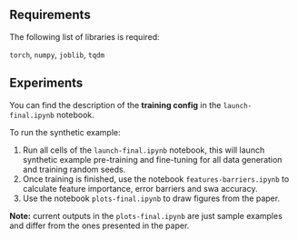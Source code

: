 ## Requirements

The following list of libraries is required:

`torch`, `numpy`, `joblib`, `tqdm`

## Experiments

You can find the description of the **training config**
in the `launch-final.ipynb` notebook.

To run the synthetic example:

1. Run all cells of the `launch-final.ipynb` notebook, this will launch synthetic
example pre-training and fine-tuning for all data generation and training random seeds.
2. Once training is finished, use the notebook `features-barriers.ipynb` to calculate
feature importance, error barriers and swa accuracy.
3. Use the notebook `plots-final.ipynb` to draw figures from the paper.

**Note:** current outputs in the `plots-final.ipynb` are just sample
examples and differ from the ones presented in the paper.